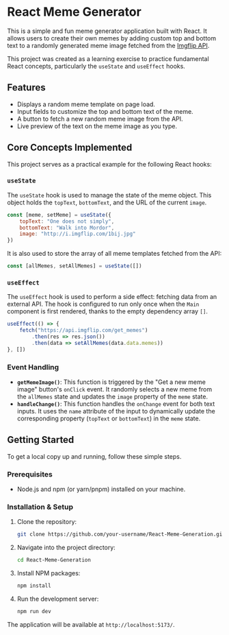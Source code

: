 # React Meme Generator

This is a simple and fun meme generator application built with React. It allows users to create their own memes by adding custom top and bottom text to a randomly generated meme image fetched from the [Imgflip API](https://imgflip.com/api).

This project was created as a learning exercise to practice fundamental React concepts, particularly the `useState` and `useEffect` hooks.



## Features

*   Displays a random meme template on page load.
*   Input fields to customize the top and bottom text of the meme.
*   A button to fetch a new random meme image from the API.
*   Live preview of the text on the meme image as you type.

## Core Concepts Implemented

This project serves as a practical example for the following React hooks:

### `useState`

The `useState` hook is used to manage the state of the meme object. This object holds the `topText`, `bottomText`, and the URL of the current `image`.

```javascript
const [meme, setMeme] = useState({
    topText: "One does not simply",
    bottomText: "Walk into Mordor",
    image: "http://i.imgflip.com/1bij.jpg"
})
```

It is also used to store the array of all meme templates fetched from the API:

```javascript
const [allMemes, setAllMemes] = useState([])
```

### `useEffect`

The `useEffect` hook is used to perform a side effect: fetching data from an external API. The hook is configured to run only once when the `Main` component is first rendered, thanks to the empty dependency array `[]`.

```javascript
useEffect(() => {
    fetch("https://api.imgflip.com/get_memes")
        .then(res => res.json())
        .then(data => setAllMemes(data.data.memes))
}, [])
```

### Event Handling

*   **`getMemeImage()`**: This function is triggered by the "Get a new meme image" button's `onClick` event. It randomly selects a new meme from the `allMemes` state and updates the `image` property of the `meme` state.
*   **`handleChange()`**: This function handles the `onChange` event for both text inputs. It uses the `name` attribute of the input to dynamically update the corresponding property (`topText` or `bottomText`) in the `meme` state.

## Getting Started

To get a local copy up and running, follow these simple steps.

### Prerequisites

*   Node.js and npm (or yarn/pnpm) installed on your machine.

### Installation & Setup

1.  Clone the repository:
    ```sh
    git clone https://github.com/your-username/React-Meme-Generation.git
    ```
2.  Navigate into the project directory:
    ```sh
    cd React-Meme-Generation
    ```
3.  Install NPM packages:
    ```sh
    npm install
    ```
4.  Run the development server:
    ```sh
    npm run dev
    ```

The application will be available at `http://localhost:5173/`.

